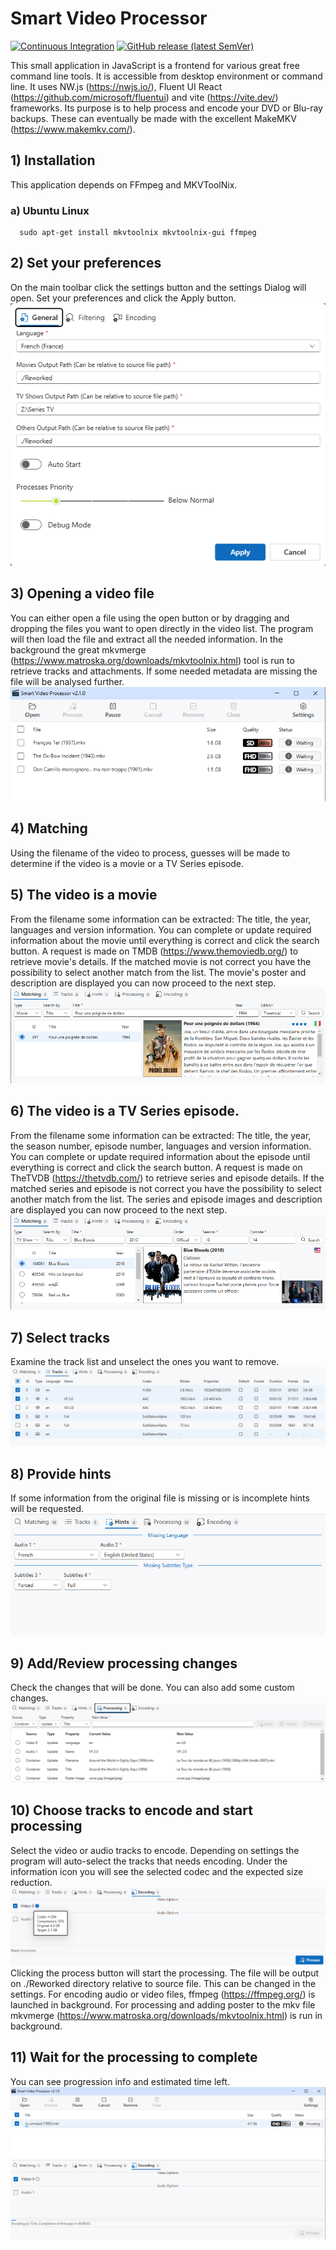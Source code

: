 # Smart Video Processor

[![Continuous Integration](https://github.com/xfuentes/smart-video-processor/actions/workflows/build.yml/badge.svg)](https://github.com/xfuentes/smart-video-processor/actions/workflows/build.yml)
[![GitHub release (latest SemVer)](https://img.shields.io/github/v/release/xfuentes/smart-video-processor?logo=github&sort=semver)](https://github.com/xfuentes/smart-video-processor/releases)

This small application in JavaScript is a frontend for various great free command line tools. It is accessible from
desktop environment or command line.
It uses NW.js (https://nwjs.io/), Fluent UI React (https://github.com/microsoft/fluentui) and vite (https://vite.dev/)
frameworks.
Its purpose is to help process and encode your DVD or Blu-ray backups.
These can eventually be made with the excellent MakeMKV (https://www.makemkv.com/).

## 1) Installation

This application depends on FFmpeg and MKVToolNix.

### a) Ubuntu Linux

  ```shell
    sudo apt-get install mkvtoolnix mkvtoolnix-gui ffmpeg
  ```

## 2) Set your preferences

On the main toolbar click the settings button and the settings Dialog will open.
Set your preferences and click the Apply button.
![Settings-page1](./docs/img/settings-page1.png)

## 3) Opening a video file

You can either open a file using the open button or by dragging and dropping the files you want to open directly in the
video list.
The program will then load the file and extract all the needed information.
In the background the great mkvmerge (https://www.matroska.org/downloads/mkvtoolnix.html) tool is run to retrieve
tracks and attachments. If some needed metadata are missing the file will be analysed further.
![Video List](./docs/img/video-list.png)

## 4) Matching

Using the filename of the video to process, guesses will be made to determine if the video is a movie or a TV Series
episode.

## 5) The video is a movie

From the filename some information can be extracted:
The title, the year, languages and version information.
You can complete or update required information about the movie until everything is correct and click the search button.
A request is made on TMDB (https://www.themoviedb.org/) to retrieve movie's details.
If the matched movie is not correct you have the possibility to select another match from the list.
The movie's poster and description are displayed you can now proceed to the next step.
![Matching a Movie](./docs/img/matching-movie.png)

## 6) The video is a TV Series episode.

From the filename some information can be extracted:
The title, the year, the season number, episode number, languages and version information.
You can complete or update required information about the episode until everything is correct and click the search
button.
A request is made on TheTVDB (https://thetvdb.com/) to retrieve series and episode details.
If the matched series and episode is not correct you have the possibility to select another match from the list.
The series and episode images and description are displayed you can now proceed to the next step.
![Matching a Series Episode](./docs/img/matching-episode.png)

## 7) Select tracks

Examine the track list and unselect the ones you want to remove.
![Track List](./docs/img/tracks.png)

## 8) Provide hints

If some information from the original file is missing or is incomplete hints will be requested.
![Providing Hints](./docs/img/hints.png)

## 9) Add/Review processing changes

Check the changes that will be done. You can also add some custom changes.
![Review Processing](./docs/img/processing.png)

## 10) Choose tracks to encode and start processing

Select the video or audio tracks to encode. Depending on settings the program will auto-select the tracks
that needs encoding. Under the information icon you will see the selected codec and the expected size reduction.
![Encoding](./docs/img/encoding.png)
Clicking the process button will start the processing. The file will be output on ./Reworked directory relative to
source file.
This can be changed in the settings.
For encoding audio or video files, ffmpeg (https://ffmpeg.org/) is launched in background.
For processing and adding poster to the mkv file mkvmerge (https://www.matroska.org/downloads/mkvtoolnix.html) is run in
background.

## 11) Wait for the processing to complete

You can see progression info and estimated time left.
![Waiting](./docs/img/waiting.png)

[build_url]: https://github.com/xfuentes/smart-video-processor
[Build]: https://github.com/xfuentes/smart-video-processor/actions/workflows/build.yml/badge.svg
